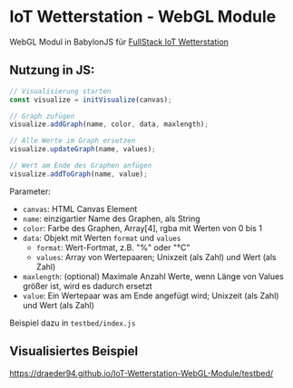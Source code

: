 # IoT Wetterstation - WebGL Module

WebGL Modul in BabylonJS für [FullStack IoT Wetterstation](https://github.com/jraddatz/IoT-App-Backend)

## Nutzung in JS:

```javascript
// Visualisierung starten
const visualize = initVisualize(canvas);

// Graph zufügen
visualize.addGraph(name, color, data, maxlength);

// Alle Werte im Graph ersetzen
visualize.updateGraph(name, values);

// Wert am Ende des Graphen anfügen
visualize.addToGraph(name, value);
```

Parameter:
- `canvas`: HTML Canvas Element
- `name`: einzigartier Name des Graphen, als String
- `color`: Farbe des Graphen, Array[4], rgba mit Werten von 0 bis 1
- `data`: Objekt mit Werten `format` und `values`
    - `format`: Wert-Fortmat, z.B. "%" oder "°C"
    - `values`: Array von Wertepaaren; Unixzeit (als Zahl) und Wert (als Zahl)
- `maxlength`: (optional) Maximale Anzahl Werte, wenn Länge von Values größer ist, wird es dadurch ersetzt
- `value`: Ein Wertepaar was am Ende angefügt wird; Unixzeit (als Zahl) und Wert (als Zahl)

Beispiel dazu in `testbed/index.js`

## Visualisiertes Beispiel

https://draeder94.github.io/IoT-Wetterstation-WebGL-Module/testbed/